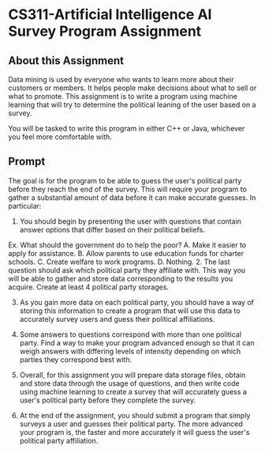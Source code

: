 # CS311-Artificial Intelligence AI Survey Program Assignment
## About this Assignment
Data mining is used by everyone who wants to learn more about their customers or members. It helps people make decisions about what to sell or what to promote. This assignment is to write a program using machine learning that will try to determine the political leaning of the user based on a survey.

You will be tasked to write this program in either C++ or Java, whichever you feel more comfortable with.

## Prompt
The goal is for the program to be able to guess the user's political party before they reach the end of the survey. This will require your program to gather a substantial amount of data before it can make accurate guesses. In particular:

1. You should begin by presenting the user with questions that contain answer options that differ based on their political beliefs.

Ex. What should the government do to help the poor?
A. Make it easier to apply for assistance.
B. Allow parents to use education funds for charter schools.
C. Create welfare to work programs.
D. Nothing.
2. The last question should ask which political party they affiliate with. This way you will be able to gather and store data corresponding to the results you acquire. Create at least 4 political party storages.

3. As you gain more data on each political party, you should have a way of storing this information to create a program that will use this data to accurately survey users and guess their political affiliations.

4. Some answers to questions correspond with more than one political party. Find a way to make your program advanced enough so that it can weigh answers with differing levels of intensity depending on which parties they correspond best with.

5. Overall, for this assignment you will prepare data storage files, obtain and store data through the usage of questions, and then write code using machine learning to create a survey that will accurately guess a user's political party before they complete the survey.

6. At the end of the assignment, you should submit a program that simply surveys a user and guesses their political party. The more advanced your program is, the faster and more accurately it will guess the user's political party affiliation.
